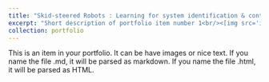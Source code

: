 ```yaml
---
title: "Skid-steered Robots : Learning for system identification & control"
excerpt: "Short description of portfolio item number 1<br/><[img src='images/SkidSteerVidTN.mp4'](https://github.com/ameyarsalvi/ameyarsalvi.github.io/blob/master/images/SkidSteerVidTN.mp4)>"
collection: portfolio
---
```


This is an item in your portfolio. It can be have images or nice text. If you name the file .md, it will be parsed as markdown. If you name the file .html, it will be parsed as HTML. 
